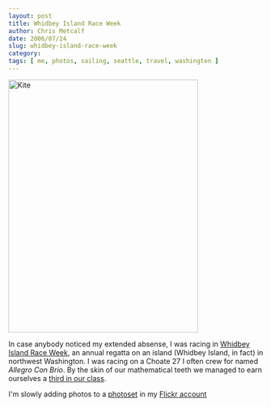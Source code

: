 ```yaml
---
layout: post
title: Whidbey Island Race Week
author: Chris Metcalf
date: 2006/07/24
slug: whidbey-island-race-week
category: 
tags: [ me, photos, sailing, seattle, travel, washington ]
---
```


<a class="tt-flickr" href="http://www.flickr.com/photos/chrismetcalf/196932389"><img class="tt-flickr" src="http://static.flickr.com/72/196932389_1fff77b119.jpg" width="375" height="500" alt="Kite" /></a> 

In case anybody noticed my extended absense, I was racing in <a href="http://www.whidbey.com/raceweek/">Whidbey Island Race Week</a>, an annual regatta on an island (Whidbey Island, in fact) in northwest Washington. I was racing on a Choate 27 I often crew for named <em>Allegro Con Brio</em>. By the skin of our mathematical teeth we managed to earn ourselves a <a href="http://cycseattle.org/2006_specific/wirw.html">third in our class</a>.

I'm slowly adding photos to a <a href="http://www.flickr.com/photos/chrismetcalf/sets/72157594209825062/">photoset</a> in my <a href="http://www.flickr.com/photos/chrismetcalf/">Flickr account</a>
